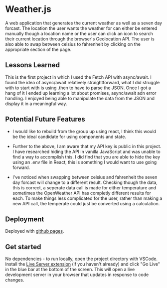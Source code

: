 # Weather.js

A web application that generates the current weather as well as a seven day forcast. The location the user wants the weather for can either be entered manually though a location name or the user can click an icon to search their current location through the browser's Geolocation API. The user is also able to swap between celsius to fahrenheit by clicking on the appropriate section of the page.

## Lessons Learned

This is the first project in which I used the Fetch API with async/await. I found the idea of async/await relatively straightforward, what I did struggle with to start with is using .then to have to parse the JSON. Once I got a hang of it I ended up learning a lot about promises, async/await adn error handling. I enjoyed being able to manipulate the data from the JSON and display it in a meaningful way.

## Potential Future Features

- I would like to rebuild from the group up using react, I think this would be the ideal candidate for using components and state.

- Further to the above, I am aware that my API key is public in this project. I have researched hiding the API in vanilla JavaScript and was unable to find a way to accomplish this. I did find that you are able to hide the key using an .env file in React, this is something I would want to use going forward.

- I've noticed when swapping between celsius and fahrenheit the seven day forcast will change to a different result. Checking though the data, this is correct, a seperate data call is made for either temperature and sometimes the OpenWeather API has completly different results for each. To make things less complicated for the user, rather than making a new API call, the temperate could just be converted using a calculation.

## Deployment

Deployed with [github pages](https://pages.github.com/).

## Get started

No dependencies - to run locally, open the project directory with VSCode. Install the [Live Server extension](https://marketplace.visualstudio.com/items?itemName=ritwickdey.LiveServer) (if you haven't already) and click "Go Live" in the blue bar at the bottom of the screen. This will open a live development server in your browser that updates in response to code changes.
